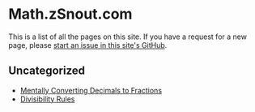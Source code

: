 # Math.zSnout.com
This is a list of all the pages on this site. If you have a request for a new page, please [start an issue in this site's GitHub](https://zsnout.com/l/github-issue-v1).

## Uncategorized
 - [Mentally Converting Decimals to Fractions](/decimal-to-fraction)
 - [Divisibility Rules](/divisibility)
